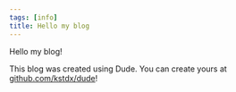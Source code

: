 ```yaml
---
tags: [info]
title: Hello my blog
---
```


Hello my blog!

This blog was created using Dude. You can create yours at [github.com/kstdx/dude](https://github.com/kstdx/dude)!
